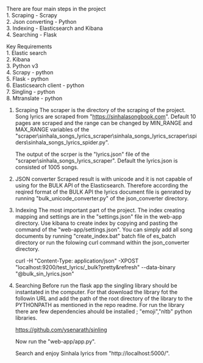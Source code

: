 There are four main steps in the project <br>
    1. Scraping - Scrapy <br>
    2. Json converting - Python <br>
    3. Indexing - Elasticsearch and Kibana <br> 
    4. Searching - Flask <br>

Key Requirements <br>
    1. Elastic search <br>
    2. Kibana <br>
    3. Python v3 <br>
    4. Scrapy - python <br> 
    5. Flask - python <br>
    6. Elasticsearch client - python <br>
    7. Singling - python <br>
    8. Mtranslate - python <br>

1) Scraping
    The scraper is the directory of the scraping of the project. Song lyrics are scraped from "https://sinhalasongbook.com". Default 10 pages are scraped and the range can be changed by MIN_RANGE and MAX_RANGE variables of the  "scraper\sinhala_songs_lyrics_scraper\sinhala_songs_lyrics_scraper\spiders\sinhala_songs_lyrics_spider.py".

    The output of the scrper is the "lyrics.json" file of the "scraper\sinhala_songs_lyrics_scraper". Default the lyrics.json is consisted of 1005 songs.

2) JSON converter
    Scraped result is with unicode and it is not capable of using for the BULK API of the Elasticsearch. Therefore according the reqired format of the BULK API the lyrics document file is genrated by running "bulk_unicode_converter.py" of the json_converter directory.

3) Indexing
    The most important part of the project. The index creating mapping and settings are in the "settings.json" file in the web-app directory. Use kibana to create index by copying and pasting the command of the "web-app/settings.json". You can simply add all song documents by running "create_index.bat" batch file of es_batch directory or run the folowing curl command within the json_converter directory.

    curl -H "Content-Type: application/json" -XPOST "localhost:9200/test_lyrics/_bulk?pretty&refresh" --data-binary "@bulk_sin_lyrics.json"

4) Searching
    Before run the flask app the singling library should be instantated in the computer. For that download the library fot the followin URL and add the path of the root directory of the library to the PYTHONPATH as mentioned in the repo readme. For run the library there are few dependencies ahould be installed ; "emoji","nltb" python libraries.
    
    https://github.com/ysenarath/sinling

    Now run the "web-app/app.py".

    Search and enjoy Sinhala lyrics from "http://localhost:5000/".
